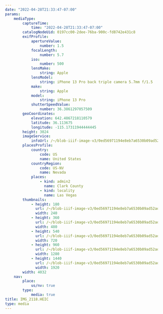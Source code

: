 ```yaml
---
date: "2022-04-28T21:33:47-07:00"
params:
    mediaType:
        captureTime:
            time: "2022-04-28T21:33:47-07:00"
        catalogNodeUid: 0197cc00-2dee-76ba-900c-fd8742e431c8
        exifProfile:
            apertureValue:
                number: 1.5
            focalLength:
                number: 5.7
            iso:
                number: 500
            lensMake:
                string: Apple
            lensModel:
                string: iPhone 13 Pro back triple camera 5.7mm f/1.5
            make:
                string: Apple
            model:
                string: iPhone 13 Pro
            shutterSpeedValue:
                number: 36.3861297057509
        geoCoordinates:
            elevation: 642.4867218110579
            latitude: 36.113675
            longitude: -115.17311944444445
        height: 3024
        imageService:
            infoUrl: /~/blob-iiif-image-v3/0ed56971194e8eb7a6530b09ad52ade1028f7e192a3fd9711da1ff52c66791e9/info.json
        placesProfile:
            country:
                code: US
                name: United States
            countryRegion:
                code: US-NV
                name: Nevada
            places:
                - kind: admin2
                  name: Clark County
                - kind: locality
                  name: Las Vegas
        thumbnails:
            - height: 180
              url: /~/blob-iiif-image-v3/0ed56971194e8eb7a6530b09ad52ade1028f7e192a3fd9711da1ff52c66791e9/full/240%2C180/0/default.jpg
              width: 240
            - height: 360
              url: /~/blob-iiif-image-v3/0ed56971194e8eb7a6530b09ad52ade1028f7e192a3fd9711da1ff52c66791e9/full/480%2C360/0/default.jpg
              width: 480
            - height: 540
              url: /~/blob-iiif-image-v3/0ed56971194e8eb7a6530b09ad52ade1028f7e192a3fd9711da1ff52c66791e9/full/720%2C540/0/default.jpg
              width: 720
            - height: 960
              url: /~/blob-iiif-image-v3/0ed56971194e8eb7a6530b09ad52ade1028f7e192a3fd9711da1ff52c66791e9/full/1280%2C960/0/default.jpg
              width: 1280
            - height: 1440
              url: /~/blob-iiif-image-v3/0ed56971194e8eb7a6530b09ad52ade1028f7e192a3fd9711da1ff52c66791e9/full/1920%2C1440/0/default.jpg
              width: 1920
        width: 4032
    nav:
        place:
            us/nv: true
        type:
            media: true
title: IMG_2118.HEIC
type: media
---
```

